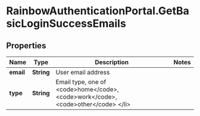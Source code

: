 # RainbowAuthenticationPortal.GetBasicLoginSuccessEmails

## Properties
Name | Type | Description | Notes
------------ | ------------- | ------------- | -------------
**email** | **String** | User email address | 
**type** | **String** | Email type, one of &lt;code&gt;home&lt;/code&gt;, &lt;code&gt;work&lt;/code&gt;, &lt;code&gt;other&lt;/code&gt; &lt;/li&gt; | 


